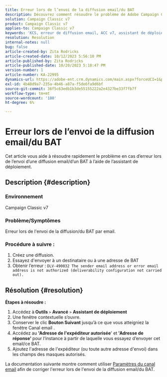 ```yaml
---
title: Erreur lors de l’envoi de la diffusion email/du BAT
description: Découvrez comment résoudre le problème de Adobe Campaign Classic en cas d’erreur lors de l’envoi d’un email de diffusion/BAT à l’aide de l’assistant de déploiement.
solution: Campaign Classic v7
product: Campaign Classic v7
applies-to: Campaign Classic v7
keywords: 'KCS, erreur de diffusion email, ACC v7, assistant de déploiement '
resolution: Resolution
internal-notes: null
bug: false
article-created-by: Zita Rodricks
article-created-date: 10/12/2023 5:56:10 PM
article-published-by: Zita Rodricks
article-published-date: 10/20/2023 5:18:47 PM
version-number: 1
article-number: KA-22995
dynamics-url: https://adobe-ent.crm.dynamics.com/main.aspx?forceUCI=1&pagetype=entityrecord&etn=knowledgearticle&id=ca122f9e-2869-ee11-9ae7-6045bd006b25
exl-id: 4b48d9a7-235a-4b46-a87a-f5de6fa9d6bf
source-git-commit: 36f5c63edb1b3de55155222a2e4327be33f7fb7f
workflow-type: tm+mt
source-wordcount: '180'
ht-degree: 6%

---
```


# Erreur lors de l’envoi de la diffusion email/du BAT


Cet article vous aide à résoudre rapidement le problème en cas d’erreur lors de l’envoi d’une diffusion email/d’un BAT à l’aide de l’assistant de déploiement.

## Description {#description}


### <b>Environnement</b>

Campaign Classic v7



### <b>Problème/Symptômes</b>

Erreur lors de l&#39;envoi de la diffusion/du BAT par email.

### <b>Procédure à suivre :</b>

1. Créez une diffusion.
2. Essayez d&#39;envoyer à un destinataire ou à une adresse de BAT
3. Obtenir l’erreur : `DLV-490032 The sender email address or error email address is not authorized (deliverability configuration not carried out).`



## Résolution {#resolution}

<b>Étapes à résoudre :</b>
1. Accédez à<b> Outils </b>`>`  <b>Avancé</b> `>`  <b>Assistant de déploiement</b>
2. Une fenêtre contextuelle s’ouvre.
3. Conserver le clic <b>Bouton Suivant</b> jusqu’à ce que vous atteigniez la fenêtre Canal email .
4. Accédez au <b>&#39;Adresse de l&#39;expéditeur autorisée</b>&#39; et<b> &#39;Adresse de réponse&#39; </b>pour l’instance à partir de laquelle vous essayez d’envoyer cet email/ce BAT.
5. Ajoutez l&#39;adresse de l&#39;expéditeur (ou toute autre adresse d&#39;envoi) dans les champs des masques autorisés.




La documentation suivante montre comment utiliser [Paramètres du canal email](https://experienceleague.adobe.com/docs/campaign-classic/using/installing-campaign-classic/initial-configuration/deploying-an-instance.html#email-channel-parameters) afin de corriger l&#39;erreur lors de l&#39;envoi de la diffusion email/du BAT.
